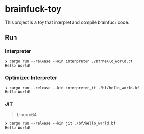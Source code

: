 # brainfuck-toy

This project is a toy that interpret and compile brainfuck code.

## Run

### Interpreter

```shell
❯ cargo run --release --bin interpreter ./bf/hello_world.bf
Hello World!
```

### Optimized Interpreter

```shell
❯ cargo run --release --bin interpreter_it ./bf/hello_world.bf
Hello World!
```

### JIT

> Linux x64

```shell
❯ cargo run --release --bin jit ./bf/hello_world.bf
Hello World!
```
